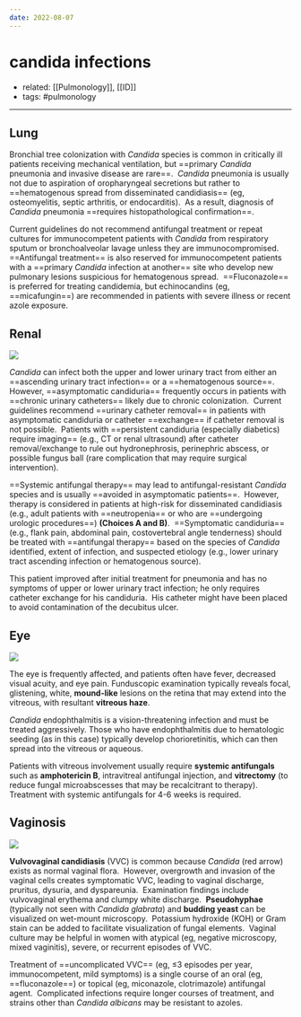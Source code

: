 ```yaml
---
date: 2022-08-07
---
```


# candida infections

- related: [[Pulmonology]], [[ID]]
- tags: #pulmonology
---

## Lung

Bronchial tree colonization with _Candida_ species is common in critically ill patients receiving mechanical ventilation, but ==primary _Candida_ pneumonia and invasive disease are rare==.  _Candida_ pneumonia is usually not due to aspiration of oropharyngeal secretions but rather to ==hematogenous spread from disseminated candidiasis== (eg, osteomyelitis, septic arthritis, or endocarditis).  As a result, diagnosis of _Candida_ pneumonia ==requires histopathological confirmation==.

Current guidelines do not recommend antifungal treatment or repeat cultures for immunocompetent patients with _Candida_ from respiratory sputum or bronchoalveolar lavage unless they are immunocompromised.  ==Antifungal treatment== is also reserved for immunocompetent patients with a ==primary _Candida_ infection at another== site who develop new pulmonary lesions suspicious for hematogenous spread.  ==Fluconazole== is preferred for treating candidemia, but echinocandins (eg, ==micafungin==) are recommended in patients with severe illness or recent azole exposure.

## Renal

![](https://photos.thisispiggy.com/file/wikiFiles/20220813141943.png)

_Candida_ can infect both the upper and lower urinary tract from either an ==ascending urinary tract infection== or a ==hematogenous source==.  However, ==asymptomatic candiduria== frequently occurs in patients with ==chronic urinary catheters== likely due to chronic colonization.  Current guidelines recommend ==urinary catheter removal== in patients with asymptomatic candiduria or catheter ==exchange== if catheter removal is not possible.  Patients with ==persistent candiduria (especially diabetics) require imaging== (e.g., CT or renal ultrasound) after catheter removal/exchange to rule out hydronephrosis, perinephric abscess, or possible fungus ball (rare complication that may require surgical intervention).

==Systemic antifungal therapy== may lead to antifungal-resistant _Candida_ species and is usually ==avoided in asymptomatic patients==.  However, therapy is considered in patients at high-risk for disseminated candidiasis (e.g., adult patients with ==neutropenia== or who are ==undergoing urologic procedures==) **(Choices A and B)**.  ==Symptomatic candiduria== (e.g., flank pain, abdominal pain, costovertebral angle tenderness) should be treated with ==antifungal therapy== based on the species of _Candida_ identified, extent of infection, and suspected etiology (e.g., lower urinary tract ascending infection or hematogenous source).

This patient improved after initial treatment for pneumonia and has no symptoms of upper or lower urinary tract infection; he only requires catheter exchange for his candiduria.  His catheter might have been placed to avoid contamination of the decubitus ulcer.

## Eye

<!-- candida endophthalmitis symptoms, treatments -->

![](https://photos.thisispiggy.com/file/wikiFiles/image-20200223084529991.png)

The eye is frequently affected, and patients often have fever, decreased visual acuity, and eye pain. Funduscopic examination typically reveals focal, glistening, white, **mound-like** lesions on the retina that may extend into the vitreous, with resultant **vitreous haze**.

_Candida_ endophthalmitis is a  vision-threatening infection and must be treated aggressively. Those  who have endophthalmitis due to hematologic seeding (as in this case)  typically develop chorioretinitis, which can then spread into the  vitreous or aqueous.

Patients with vitreous involvement usually require **systemic antifungals** such as **amphotericin B**, intravitreal antifungal injection, and **vitrectomy** (to reduce fungal microabscesses that may be recalcitrant to therapy).  Treatment with systemic antifungals for 4-6 weeks is required.

## Vaginosis

![](https://photos.thisispiggy.com/file/wikiFiles/20220814152412.png)

**Vulvovaginal candidiasis** (VVC) is common because _Candida_ (red arrow) exists as normal vaginal flora.  However, overgrowth and invasion of the vaginal cells creates symptomatic VVC, leading to vaginal discharge, pruritus, dysuria, and dyspareunia.  Examination findings include vulvovaginal erythema and clumpy white discharge.  **Pseudohyphae** (typically not seen with _Candida glabrata_) and **budding yeast** can be visualized on wet-mount microscopy.  Potassium hydroxide (KOH) or Gram stain can be added to facilitate visualization of fungal elements.  Vaginal culture may be helpful in women with atypical (eg, negative microscopy, mixed vaginitis), severe, or recurrent episodes of VVC.

Treatment of ==uncomplicated VVC== (eg, ≤3 episodes per year, immunocompetent, mild symptoms) is a single course of an oral (eg, ==fluconazole==) or topical (eg, miconazole, clotrimazole) antifungal agent.  Complicated infections require longer courses of treatment, and strains other than _Candida albicans_ may be resistant to azoles.
